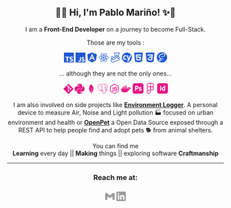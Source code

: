 <!--
**pablomarino/pablomarino** is a ✨ _special_ ✨ repository because its `README.md` (this file) appears on your GitHub profile.

Here are some ideas to get you started:

- 🔭 I’m currently working on ...
- 🌱 I’m currently learning ...
- 👯 I’m looking to collaborate on ...
- 🤔 I’m looking for help with ...
- 💬 Ask me about ...
- 📫 How to reach me: ...
- 😄 Pronouns: ...
- ⚡ Fun fact: ...
-->

<h2 align="center">🦀✨ Hi, I'm Pablo Mariño! ✨🦀</h2>

<p align="center">I am a <b>Front-End Developer</b> on a journey to become Full-Stack.</p>

<p align="center">Those are my tools :</p>
<p align="center"></p>
<p align="center">
<div align="center">
  <img height="23px" src="./assets/img/typescript.svg" alt="TypeScript logo" />
  <img height="23px" src="./assets/img/javascript.svg" alt="JavaScript logo" />

  <img height="23px" src="./assets/img/angular.svg" alt="Angular logo" />
  <img height="23px" src="./assets/img/react.svg" alt="React logo" />

  <img height="23px" src="./assets/img/jest.svg" alt="Jest logo" />
  <img height="23px" src="./assets/img/cypress.svg" alt="Cypress logo" />

  <img height="23px" src="./assets/img/html5.svg" alt="HTML5 logo" />

  <img height="23px" src="./assets/img/css3.svg" alt="CSS logo" />
  <img height="24.5px" src="./assets/img/sass.svg" alt="SASS logo" />
</div>
</p>
<p align="center">
<div align="center">
  <p align="center">... although they are not the only ones...</p>
  <img height="23px" src="./assets/img/git.svg" alt="Git logo" />

  <img height="23px" src="./assets/img/python.svg" alt="Python logo" />

  <img height="23px" src="./assets/img/mongodb.svg" alt="MongoDb logo" />
  <img height="23px" src="./assets/img/postgresql.svg" alt="PostgreSQL logo" />
  <img height="23px" src="./assets/img/nodedotjs.svg" alt="NodeJS logo" />
  <img height="23px" src="./assets/img/docker.svg" alt="Docker logo" />

  <img height="24.5x" src="./assets/img/adobephotoshop.svg" alt="Photoshop logo" />
  <img height="24.5x" src="./assets/img/figma.svg" alt="Figma logo" />
  <img height="24.5x" src="./assets/img/adobeindesign.svg" alt="Indesign logo" />

</div>

<p align="center"></p>
<p align="center" margin-top="24px">I am also involved on side projects like <b><a href="https://gitlab.com/environment-logger">Environment Logger</a></b>. A personal device to measure Air, Noise and Light pollution 🏭 focused on urban environment and health 
  or <b><a href="https://gitlab.com/corunahacks/OpenPet">OpenPet</a></b> a Open Data Source exposed through a REST API to help people find and adopt pets 🐕 from animal shelters.</p>
</p>

<p align="center"></p>
<p align="center" margin-top="24px">You can find me <br>
  <b>Learning</b> every day || <b>Making</b> things || exploring software <b>Craftmanship</b>
</p>

<p align="center"></p>

<hr>
<h3 align="center">Reach me at:<h3>
<p align="center"><a href="mailto:pablo.marino.boga@gmail.com"><img height="22px" src="./assets/img/gmail.svg"
      alt="Gmail logo" /></a>  
  <a href="https://www.linkedin.com/in/pablomarino/"><img height="22px" src="./assets/img/linkedin.svg"
      alt="LinkedIn logo" /></a>
  <!--<a href="https://codepen.io/pablomarino"><img height="22px" src="./assets/img/codepen.svg"
      alt="Codepen logo" /></a>-->
</p>
